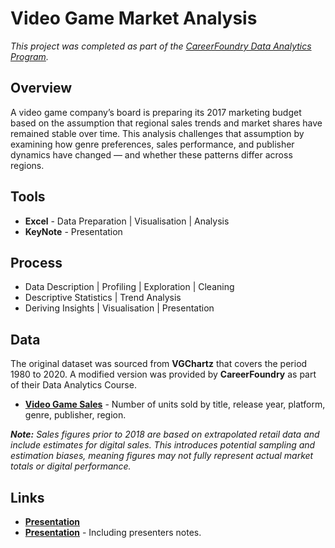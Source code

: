 # Video Game Market Analysis
*This project was completed as part of the [CareerFoundry Data Analytics Program](https://careerfoundry.com/en/courses/become-a-data-analyst/).*

## Overview
A video game company’s board is preparing its 2017 marketing budget based on the assumption that regional sales trends and market shares have remained stable over time. This analysis challenges that assumption by examining how genre preferences, sales performance, and publisher dynamics have changed — and whether these patterns differ across regions.

## Tools
- **Excel** - Data Preparation | Visualisation | Analysis
- **KeyNote** - Presentation

## Process
- Data Description | Profiling | Exploration | Cleaning
- Descriptive Statistics | Trend Analysis
- Deriving Insights | Visualisation | Presentation

## Data
The original dataset was sourced from **VGChartz** that covers the period 1980 to 2020. A modified version was provided by **CareerFoundry** as part of their Data Analytics Course. 

- [**Video Game Sales**](https://coach-courses-us.s3.amazonaws.com/public/courses/intro-to-data/E4/vgsales_dirty.xlsx) - Number of units sold by title, release year, platform, genre, publisher, region.

***Note:** Sales figures prior to 2018 are based on extrapolated retail data and include estimates for digital sales. This introduces potential sampling and estimation biases, meaning figures may not fully represent actual market totals or digital performance.*

## Links
- [**Presentation**](https://github.com/davidgriesel/01-video-game-market-analysis/tree/main/deliverables/presentation.pdf)
- [**Presentation**](https://github.com/davidgriesel/01-video-game-market-analysis/blob/main/deliverables/presentation-with-notes.pdf) - Including presenters notes.

<!--## Key Questions
1. Are certain types of games more popular than others?
2. What publishers dominate specific markets or regions?
3. Have any games or genres increased or decreased in popularity over time?
4. Have regional sales trends shifted, or do they remain consistent?

## Key Insights
### 1. Changing Dynamics in Distribution
<table>
<tr>
<td align="center" valign="top" width="100%">
    <img src="visualisations/sales-titles-over-time.png" ><br>
    <em>Sales and title output rose steadily from the mid-1990s, peaking around 2008, before declining sharply. The downward trend coincides with the rise of digital platforms, suggesting a shift in market dynamics rather than an actual contraction, and confirms potential estimation bias in the dataset.</em>
</td>
</tr>
</table>
<br>

### 2. Regional Market Share has Shifted
<table>
<tr>
<td align="center" valign="top" width="100%">
    <img src="visualisations/shifts-regional-markets.png" ><br>
    <em>Europe gradually gained ground and overtook North America in 2016, marking a significant shift in regional market share — though likely influenced by the shift to digital distribution.</em>
</td>
</tr>
</table>
<br>

### 3. Action Loses Global Preference but Gains Ground in Japan
<table width="100%">
<tr>
<td align="center" valign="top" width="50%">
    <img src="visualisations/shifts-total-america.png""><br>
</td>
<td align="center" valign="top" width="50%">
    <img src="visualisations/shifts-total-europe.png"><br>
</td>
</tr>
</table>

<table width="100%">
<tr>
<td align="center" valign="top" width="50%">
    <img src="visualisations/shifts-total-japan.png"><br>
</td>
<td align="center" valign="top" width="50%">
    <img src="visualisations/shifts-total-other.png"><br>
</td>
</tr>
<tr>
</table>

<table>
<tr>
<td align="center" valign="top" width="100%">
    <em>Shooter overtook Action in North America, both Shooter and Sports surpassed Action in Europe and the Other region, and Role-Playing led in Japan until Action took over late in the period.</em>
</td>
</tr>
</table>
<br>

### 4. Sales Dominated by a Few Major Publishers
<table>
<tr>
<td align="center" valign="top" width="100%">
    <img src="visualisations/dominating-publishers.png" ><br>
    <em>A small number of publishers dominate the global market, with Nintendo leading at approximately 1,786.6 million units, followed by EA (1,110.3M) and Activision (727.5M).</em>
</td>
</tr>
</table>
<br>

### 5. Publisher Dominance Evolved Globally and Diverged in Japan
<table width="100%">
<tr>
<td align="center" valign="top" width="50%">
    <img src="visualisations/shifts-publisher-america.png""><br>
</td>
<td align="center" valign="top" width="50%">
    <img src="visualisations/shifts-publisher-europe.png"><br>
</td>
</tr>
</table>

<table width="100%">
<tr>
<td align="center" valign="top" width="50%">
    <img src="visualisations/shifts-publisher-japan.png"><br>
</td>
<td align="center" valign="top" width="50%">
    <img src="visualisations/shifts-publisher-other.png"><br>
</td>
</tr>
<tr>
</table>

<table>
<tr>
<td align="center" valign="top" width="100%">
    <em>EA maintained dominance in Europe and Other, while Ubisoft surged late to top Activision in North America. Nintendo declined everywhere, and gave leadership to Namco Bandai and Square Enix in Japan</em>
</td>
</tr>
</table>
<br>

## Key Recommendations
1. Interpret physical trends cautiously and prioritise digital data acquisition to reflect true market dynamics.
2. Reallocate marketing resources to Europe as emerging market.
3. Adopt regional strategies - Shooter and Sports Globally, Action and Role-Playing in Japan.
4. Position against EA in Europe, Activision in North America, and monitor the rise of Ubisoft as a possible long term competitor. Shift focus from Nintendo to Namco Bandai and Square Enix in Japan. 
 
## Takeaways
### Successes
The project met its core objectives by revealing actionable insights into genre preferences, regional shifts, and publisher dynamics. It clarified executive questions and challenged assumptions about market consistency, while confirming the industry’s shift from physical to digital formats.

### Challenges
Managing scope was a key challenge. With many interesting patterns in the data, it was easy to stray from the brief. Balancing depth with executive relevance required restraint, and the tendency to over-communicate insights highlighted the importance of concise messaging.

### Way Forward
Future efforts should stay closely aligned with stakeholder goals before exploring adjacent questions. Executive materials should favour clarity—brief bullets on slides, with detailed context reserved for presenter notes.
A regional breakdown of total sales volume would enhance the overall analysis and strengthen the response to Question 4 by clarifying when and where demand shifted toward digital formats.
Next steps could include sourcing digital sales data to compare trends with historical physical sales.
